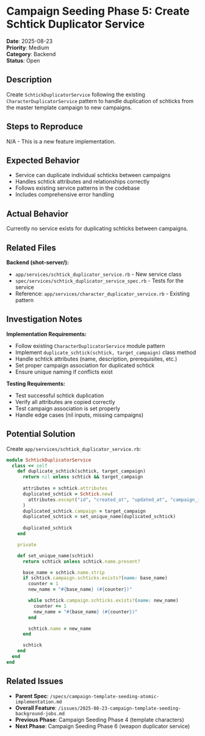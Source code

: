 # Campaign Seeding Phase 5: Create Schtick Duplicator Service

**Date**: 2025-08-23  
**Priority**: Medium  
**Category**: Backend  
**Status**: Open

## Description

Create `SchtickDuplicatorService` following the existing `CharacterDuplicatorService` pattern to handle duplication of schticks from the master template campaign to new campaigns.

## Steps to Reproduce
N/A - This is a new feature implementation.

## Expected Behavior
- Service can duplicate individual schticks between campaigns
- Handles schtick attributes and relationships correctly
- Follows existing service patterns in the codebase
- Includes comprehensive error handling

## Actual Behavior
Currently no service exists for duplicating schticks between campaigns.

## Related Files
**Backend (shot-server/):**
- `app/services/schtick_duplicator_service.rb` - New service class
- `spec/services/schtick_duplicator_service_spec.rb` - Tests for the service
- Reference: `app/services/character_duplicator_service.rb` - Existing pattern

## Investigation Notes

**Implementation Requirements:**
- Follow existing `CharacterDuplicatorService` module pattern
- Implement `duplicate_schtick(schtick, target_campaign)` class method
- Handle schtick attributes (name, description, prerequisites, etc.)
- Set proper campaign association for duplicated schtick
- Ensure unique naming if conflicts exist

**Testing Requirements:**
- Test successful schtick duplication
- Verify all attributes are copied correctly
- Test campaign association is set properly
- Handle edge cases (nil inputs, missing campaigns)

## Potential Solution

Create `app/services/schtick_duplicator_service.rb`:
```ruby
module SchtickDuplicatorService
  class << self
    def duplicate_schtick(schtick, target_campaign)
      return nil unless schtick && target_campaign
      
      attributes = schtick.attributes
      duplicated_schtick = Schtick.new(
        attributes.except("id", "created_at", "updated_at", "campaign_id")
      )
      duplicated_schtick.campaign = target_campaign
      duplicated_schtick = set_unique_name(duplicated_schtick)
      
      duplicated_schtick
    end

    private

    def set_unique_name(schtick)
      return schtick unless schtick.name.present?

      base_name = schtick.name.strip
      if schtick.campaign.schticks.exists?(name: base_name)
        counter = 1
        new_name = "#{base_name} (#{counter})"

        while schtick.campaign.schticks.exists?(name: new_name)
          counter += 1
          new_name = "#{base_name} (#{counter})"
        end

        schtick.name = new_name
      end

      schtick
    end
  end
end
```

## Related Issues
- **Parent Spec**: `/specs/campaign-template-seeding-atomic-implementation.md`
- **Overall Feature**: `/issues/2025-08-23-campaign-template-seeding-background-jobs.md`
- **Previous Phase**: Campaign Seeding Phase 4 (template characters)
- **Next Phase**: Campaign Seeding Phase 6 (weapon duplicator service)